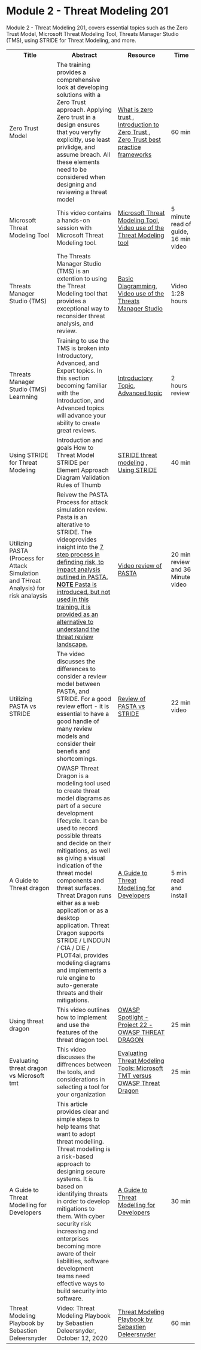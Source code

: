 # Module 2 - Threat Modeling 201
Module 2 - Threat Modeling 201, covers essential topics such as the Zero Trust Model, Microsoft Threat Modeling Tool, Threats Manager Studio (TMS), using STRIDE for Threat Modeling, and more. 

<table>
  <colgroup>
    <col style="width: 200px;">
    <col style="width: 400px;">
    <col style="width: 300px;">
    <col style="width: 100px;">
  </colgroup>
    <tr>
        <th>Title</th>
        <th>Abstract</th>
        <th>Resource</th>
        <th>Time</th>
    </tr>
    <tr>
        <td>Zero Trust Model</td>
        <td>The training provides a comprehensive look at developing solutions with a Zero Trust approach. Applying Zero trust in a design ensures that you veryfiy explicitly, use least privlidge, and assume breach. All these elements need to be considered when designing and reviewing a threat model</td>
    <td><a href="https://learn.microsoft.com/en-us/security/zero-trust/zero-trust-overview"> What is zero trust </a>, <br/><a href="https://learn.microsoft.com/en-us/training/modules/zero-trust-introduction/"> Introduction to Zero Trust </a> ,<br/> <a href="https://learn.microsoft.com/en-us/training/modules/introduction-zero-trust-best-practice-frameworks/"> Zero Trust best practice frameworks </a></td>
    <td>60 min </tr>
    </tr>
    <tr>
        <td>Microsoft Threat Modeling Tool</td>
        <td>This video contains a hands-on session with Microsoft Threat Modeling tool.</td>
        <td><a href="https://learn.microsoft.com/en-us/azure/security/develop/threat-modeling-tool"> Microsoft Threat Modeling Tool</a>, <br/><a href="https://www.youtube.com/watch?v=uOGE0VIcnBo"> Video use of the  Threat Modeling tool</a></td> 
        <td>5 minute read of guide, 16 min video</td>
    </tr>
        <tr>
        <td>Threats Manager Studio (TMS) </td>
        <td>The Threats Manager Studio (TMS) is an extention to using the Threat Modeling tool that provides a exceptional way to reconsider threat analysis, and review. </td>
        <td><a href="https://threatsmanager.com/training/intro/diagramming/diagramming-basics/"> Basic Diagramming</a>, <br/><a href="https://www.youtube.com/watch?v=N7bdgiTwD2U"> Video use of the Threats Manager Studio</a></td>
        <td>Video 1:28 hours</td>
    </tr>
        </tr>
        <tr>
        <td>Threats Manager Studio (TMS) Learnning</td>
        <td>Training to use the TMS is broken into Introductory, Advanced, and Expert topics. In this section becoming familiar with the Introduction, and Advanced topics will advance your ability to create great reviews.</td>
        <td><a href="https://threatsmanager.com/training/intro/"> Introductory Topic</a>, <br/><a href="https://threatsmanager.com/training/advanced/"> Advanced topic</a></td>
        <td>2 hours review</td>
    </tr>
    <tr>
        <td>Using STRIDE for Threat Modeling</td>
        <td>Introduction and goals How to Threat Model STRIDE per Element Approach Diagram Validation Rules of Thumb</td>
        <td> <a href="https://www.youtube.com/watch?v=rEnJYNkUde0"> STRIDE threat modeling</a>                 , <br/><a href="https://www.youtube.com/watch?v=lnvYlg4HOX4"> Using STRIDE</a>     </td>
        <td>40 min</td>
    </tr>
    <tr>
    <td>Utilizing PASTA (Process for Attack Simulation and THreat Analysis) for risk analaysis</td>
    <td>Reivew the PASTA Process for attack simulation review. Pasta is an alterative to STRIDE. The videoprovides insight into the <a href="https://versprite.com/blog/what-is-pasta-threat-modeling/">7 step process in definding risk, to impact analysis outlined in PASTA. <b>NOTE</b> Pasta is introduced, but not used in this training, it is provided as an alternative to understand the threat review landscape.</a></td>
    <td><a href="https://youtu.be/YqEbYiKvoUg"> Video review of PASTA</a> </td>
    <td>20 min review and 36 Minute video</td>
  </tr>
    <tr>
    <td>Utilizing PASTA vs STRIDE </td>
    <td>The video discusses the differences to consider a review model between PASTA, and STRIDE. For a good review effort - it is essential to have a good handle of many review models and consider their benefis and shortcomings. </td>
    <td><a href="https://www.youtube.com/watch?v=oIeF3HkdYcU"> Review of PASTA vs STRIDE</a> </td>
    <td>22 min video</td>
  </tr>
      <tr>
        <td>A Guide to Threat dragon</td>
        <td>OWASP Threat Dragon is a modeling tool used to create threat model diagrams as part of a secure development lifecycle. It can be used to record possible threats and decide on their mitigations, as well as giving a visual indication of the threat model components and threat surfaces. Threat Dragon runs either as a web application or as a desktop application. Threat Dragon supports STRIDE / LINDDUN / CIA / DIE / PLOT4ai, provides modeling diagrams and implements a rule engine to auto-generate threats and their mitigations.</td>
        <td><a href = https://owasp.org/www-project-threat-dragon/>A Guide to Threat Modelling for Developers</a></td>
        <td>5 min read and install</td>
        <tr>
        <td>Using threat dragon</td>
        <td>This video outlines how to implement and use the features of the threat dragon tool. </td>
        <td><a href = https://www.youtube.com/watch?v=hUOAoc6QGJo&t=568s>OWASP Spotlight - Project 22 - OWASP THREAT DRAGON</a></td>
        <td>25 min</td>
                <tr>
        <td>Evaluating threat dragon vs Microsoft tmt</td>
        <td>This video discusses the diffrences between the tools, and considerations in selecting a tool for your organization </td>
        <td><a href = https://www.youtube.com/watch?v=SHWwwhVHtug>Evaluating Threat Modeling Tools: Microsoft TMT versus OWASP Threat Dragon</a></td>
        <td>25 min</td>
    </tr>
        <tr>
        <td>A Guide to Threat Modelling for Developers</td>
        <td>This article provides clear and simple steps to help teams that want to adopt threat modelling. Threat modelling is a risk-based approach to designing secure systems. It is based on identifying threats in order to develop mitigations to them. With cyber security risk increasing and enterprises becoming more aware of their liabilities, software development teams need effective ways to build security into software.</td>
        <td><a href = https://martinfowler.com/articles/agile-threat-modelling.html>A Guide to Threat Modelling for Developers</a></td>
        <td>30 min</td>
    </tr>
    <tr>
        <td>Threat Modeling Playbook by Sebastien Deleersnyder</td>
        <td>Video: Threat Modeling Playbook by Sebastien Deleersnyder, October 12, 2020</td>
        <td><a href = https://www.youtube.com/watch?v=6gruQov9YYo&list=WL&index=376> Threat Modeling Playbook by Sebastien Deleersnyder</a></td>
        <td>60 min</td>
    </tr>
</table>

